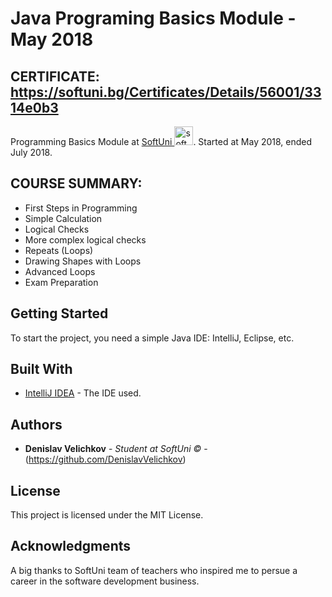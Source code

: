 # Java Programing Basics Module - May 2018 

## CERTIFICATE: https://softuni.bg/Certificates/Details/56001/3314e0b3

<p text-align="center">Programming Basics Module at 
<a href="https://www.softuni.bg">SoftUni <img src="http://grozdarska.net/wp-content/uploads/2015/01/SoftUni-Logo-300x300.png" width="30" alt="software-university"></a>. Started at May 2018, ended July 2018.
</p>

## COURSE SUMMARY:

* First Steps in Programming
* Simple Calculation
* Logical Checks
* More complex logical checks
* Repeats (Loops)
* Drawing Shapes with Loops
* Advanced Loops
* Exam Preparation

## Getting Started

To start the project, you need a simple Java IDE: IntelliJ, Eclipse, etc.

## Built With

* [IntelliJ IDEA](https://www.jetbrains.com/idea/) - The IDE used.

## Authors

* **Denislav Velichkov** - *Student at SoftUni ©* - (https://github.com/DenislavVelichkov)

## License

This project is licensed under the MIT License.

## Acknowledgments

A big thanks to SoftUni team of teachers who inspired me to persue a career in the software development business.
